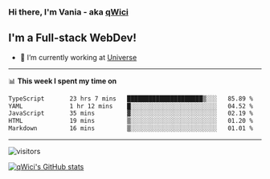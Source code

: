 ### Hi there, I'm Vania - aka [qWici][website]

## I'm a Full-stack WebDev!
- 🔭 I’m currently working at [Universe][universe]

---

📊 **This week I spent my time on**
<!--START_SECTION:waka-->

```txt
TypeScript       23 hrs 7 mins   █████████████████████▒░░░   85.89 %
YAML             1 hr 12 mins    █░░░░░░░░░░░░░░░░░░░░░░░░   04.52 %
JavaScript       35 mins         ▓░░░░░░░░░░░░░░░░░░░░░░░░   02.19 %
HTML             19 mins         ▒░░░░░░░░░░░░░░░░░░░░░░░░   01.20 %
Markdown         16 mins         ▒░░░░░░░░░░░░░░░░░░░░░░░░   01.01 %
```

<!--END_SECTION:waka-->

---

![visitors](https://visitor-badge.glitch.me/badge?page_id=qWici)


[![qWici's GitHub stats](https://github-readme-stats.vercel.app/api?username=qWici)](https://github.com/qWici/github-readme-stats)

[website]: https://devkucher.com
[twitter]: https://twitter.com/KucherDev
[linkedin]: https://www.linkedin.com/in/ivankucher
[universe]: https://universeapps.limited
